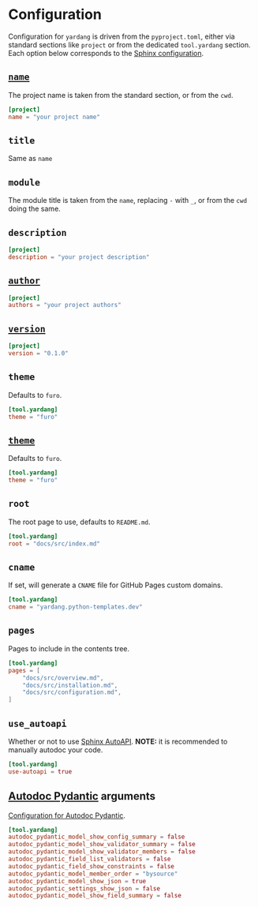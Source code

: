 # Configuration

Configuration for `yardang` is driven from the `pyproject.toml`, either via standard sections like `project` or from the dedicated `tool.yardang` section.
Each option below corresponds to the [Sphinx configuration](https://www.sphinx-doc.org/en/master/usage/configuration.html).

## [`name`](https://www.sphinx-doc.org/en/master/usage/configuration.html#confval-project)

The project name is taken from the standard section, or from the `cwd`.

```toml
[project]
name = "your project name"
```

## `title`

Same as `name`

## `module`

The module title is taken from the `name`, replacing `-` with `_`, or from the `cwd` doing the same.

## `description`

```toml
[project]
description = "your project description"
```

## [`author`](https://www.sphinx-doc.org/en/master/usage/configuration.html#confval-author)

```toml
[project]
authors = "your project authors"
```

## [`version`](https://www.sphinx-doc.org/en/master/usage/configuration.html#confval-version)

```toml
[project]
version = "0.1.0"
```

## `theme`

Defaults to `furo`.

```toml
[tool.yardang]
theme = "furo"
```

## [`theme`](https://www.sphinx-doc.org/en/master/usage/configuration.html#confval-html_theme)

Defaults to `furo`.

```toml
[tool.yardang]
theme = "furo"
```

## `root`

The root page to use, defaults to `README.md`.

```toml
[tool.yardang]
root = "docs/src/index.md"
```

## `cname`

If set, will generate a `CNAME` file for GitHub Pages custom domains.

```toml
[tool.yardang]
cname = "yardang.python-templates.dev"
```

## `pages`

Pages to include in the contents tree.

```toml
[tool.yardang]
pages = [
    "docs/src/overview.md",
    "docs/src/installation.md",
    "docs/src/configuration.md",
]
```

## `use_autoapi`

Whether or not to use [Sphinx AutoAPI](https://sphinx-autoapi.readthedocs.io/en/latest/).
**NOTE:** it is recommended to manually autodoc your code.

```toml
[tool.yardang]
use-autoapi = true
```

## [Autodoc Pydantic](https://autodoc-pydantic.readthedocs.io/en/stable/users/examples.html) arguments

[Configuration for Autodoc Pydantic](https://autodoc-pydantic.readthedocs.io/en/stable/users/configuration.html).

```toml
[tool.yardang]
autodoc_pydantic_model_show_config_summary = false
autodoc_pydantic_model_show_validator_summary = false
autodoc_pydantic_model_show_validator_members = false
autodoc_pydantic_field_list_validators = false
autodoc_pydantic_field_show_constraints = false
autodoc_pydantic_model_member_order = "bysource"
autodoc_pydantic_model_show_json = true
autodoc_pydantic_settings_show_json = false
autodoc_pydantic_model_show_field_summary = false
```
